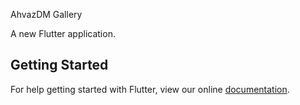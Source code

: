 AhvazDM Gallery 

A new Flutter application.

## Getting Started

For help getting started with Flutter, view our online
[documentation](https://flutter.io/).
